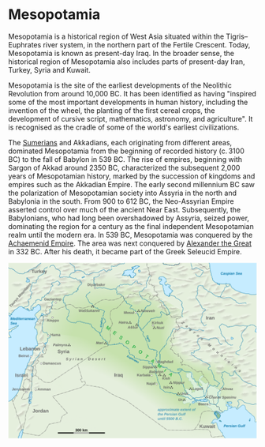 # Mesopotamia

Mesopotamia is a historical region of West Asia situated within the Tigris–Euphrates river system, in the northern part of the Fertile Crescent. Today, Mesopotamia is known as present-day Iraq. In the broader sense, the historical region of Mesopotamia also includes parts of present-day Iran, Turkey, Syria and Kuwait.

Mesopotamia is the site of the earliest developments of the Neolithic Revolution from around 10,000 BC. It has been identified as having "inspired some of the most important developments in human history, including the invention of the wheel, the planting of the first cereal crops, the development of cursive script, mathematics, astronomy, and agriculture". It is recognised as the cradle of some of the world's earliest civilizations.

The [Sumerians](sumeria) and Akkadians, each originating from different areas, dominated Mesopotamia from the beginning of recorded history (c. 3100 BC) to the fall of Babylon in 539 BC. The rise of empires, beginning with Sargon of Akkad around 2350 BC, characterized the subsequent 2,000 years of Mesopotamian history, marked by the succession of kingdoms and empires such as the Akkadian Empire. The early second millennium BC saw the polarization of Mesopotamian society into Assyria in the north and Babylonia in the south. From 900 to 612 BC, the Neo-Assyrian Empire asserted control over much of the ancient Near East. Subsequently, the Babylonians, who had long been overshadowed by Assyria, seized power, dominating the region for a century as the final independent Mesopotamian realm until the modern era. In 539 BC, Mesopotamia was conquered by the [Achaemenid Empire](persia). The area was next conquered by [Alexander the Great](alexandre_o_grande) in 332 BC. After his death, it became part of the Greek Seleucid Empire.

![Mapa](images/mesopotamiamapa.png)
